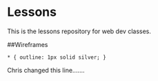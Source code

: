 # Lessons

This is the lessons repository for web dev classes.

##Wireframes


`* {
  outline: 1px solid silver;
}`

Chris changed this line.......